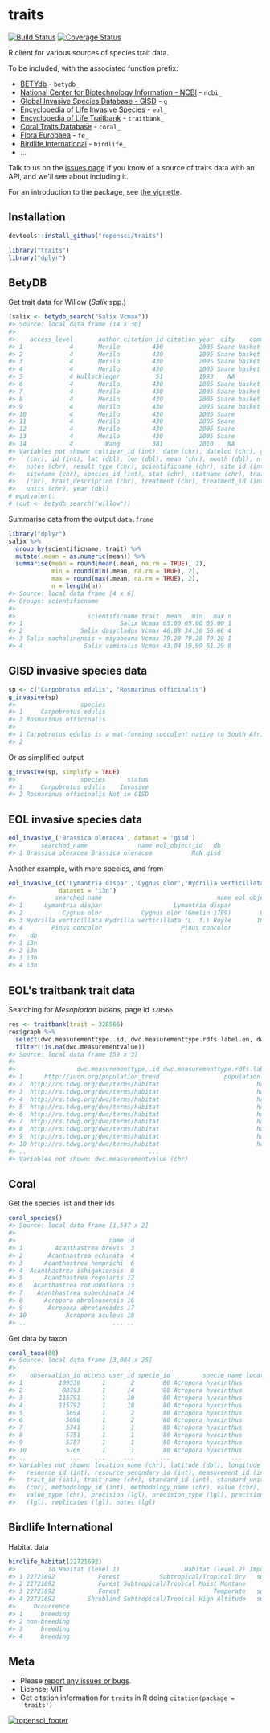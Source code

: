 traits
=======



[![Build Status](https://travis-ci.org/ropensci/traits.svg?branch=master)](https://travis-ci.org/ropensci/traits)
[![Coverage Status](https://coveralls.io/repos/ropensci/traits/badge.svg)](https://coveralls.io/r/ropensci/traits)

R client for various sources of species trait data.

To be included, with the associated function prefix:

* [BETYdb](http://www.betydb.org) - `betydb_`
* [National Center for Biotechnology Information - NCBI](http://www.ncbi.nlm.nih.gov/) - `ncbi_`
* [Global Invasive Species Database - GISD](http://www.issg.org/database/welcome/) - `g_`
* [Encyclopedia of Life Invasive Species](link) - `eol_`
* [Encyclopedia of Life Traitbank](link) - `traitbank_`
* [Coral Traits Database](http://coraltraits.org/) - `coral_`
* [Flora Europaea](http://rbg-web2.rbge.org.uk/FE/fe.html) - `fe_`
* [Birdlife International](http://rbg-web2.rbge.org.uk/FE/fe.html) - `birdlife_`
* ...

Talk to us on the [issues page](https://github.com/ropensci/traits/issues) if you know of a source of traits data with an API, and we'll see about including it.

For an introduction to the package, see [the vignette](vignettes/traits_intro.md).

## Installation


```r
devtools::install_github("ropensci/traits")
```


```r
library("traits")
library("dplyr")
```

## BetyDB

Get trait data for Willow (_Salix_ spp.)


```r
(salix <- betydb_search("Salix Vcmax"))
#> Source: local data frame [14 x 30]
#> 
#>    access_level       author citation_id citation_year  city    commonname
#> 1             4       Merilo         430          2005 Saare basket willow
#> 2             4       Merilo         430          2005 Saare basket willow
#> 3             4       Merilo         430          2005 Saare basket willow
#> 4             4       Merilo         430          2005 Saare basket willow
#> 5             4 Wullschleger          51          1993    NA        willow
#> 6             4       Merilo         430          2005 Saare basket willow
#> 7             4       Merilo         430          2005 Saare basket willow
#> 8             4       Merilo         430          2005 Saare basket willow
#> 9             4       Merilo         430          2005 Saare basket willow
#> 10            4       Merilo         430          2005 Saare        willow
#> 11            4       Merilo         430          2005 Saare        willow
#> 12            4       Merilo         430          2005 Saare        willow
#> 13            4       Merilo         430          2005 Saare        willow
#> 14            4         Wang         381          2010    NA              
#> Variables not shown: cultivar_id (int), date (chr), dateloc (chr), genus
#>   (chr), id (int), lat (dbl), lon (dbl), mean (chr), month (dbl), n (int),
#>   notes (chr), result_type (chr), scientificname (chr), site_id (int),
#>   sitename (chr), species_id (int), stat (chr), statname (chr), trait
#>   (chr), trait_description (chr), treatment (chr), treatment_id (int),
#>   units (chr), year (dbl)
# equivalent: 
# (out <- betydb_search("willow"))
```

Summarise data from the output `data.frame`


```r
library("dplyr")
salix %>%
  group_by(scientificname, trait) %>%
  mutate(.mean = as.numeric(mean)) %>%
  summarise(mean = round(mean(.mean, na.rm = TRUE), 2),
            min = round(min(.mean, na.rm = TRUE), 2),
            max = round(max(.mean, na.rm = TRUE), 2),
            n = length(n))
#> Source: local data frame [4 x 6]
#> Groups: scientificname
#> 
#>                    scientificname trait  mean   min   max n
#> 1                           Salix Vcmax 65.00 65.00 65.00 1
#> 2                Salix dasyclados Vcmax 46.08 34.30 56.68 4
#> 3 Salix sachalinensis × miyabeana Vcmax 79.28 79.28 79.28 1
#> 4                 Salix viminalis Vcmax 43.04 19.99 61.29 8
```

## GISD invasive species data


```r
sp <- c("Carpobrotus edulis", "Rosmarinus officinalis")
g_invasive(sp)
#>                  species
#> 1     Carpobrotus edulis
#> 2 Rosmarinus officinalis
#>                                                                                                                                                                                                                                                                                                                                                                                                                                                                                                                                                                                                                                                                                                                                                                                               status
#> 1 Carpobrotus edulis is a mat-forming succulent native to South Africa which is invasive primarily in coastal habitats in many parts of the world. It was often introduced as an ornamental plant or used for planting along roadsides, from which it has spread to become invasive. Its main impacts are smothering, reduced regeneration of native flora and changes to soil pH and nutrient regimes.;  (succulent); Common Names: balsamo, Cape fig, figue marine, freeway iceplant, ghaukum, ghoenavy, highway ice plant, higo del Cabo, higo marino, Hottentosvy, hottentot fig, Hottentottenfeige, iceplant, ikhambi-lamabulawo, Kaapsevy, patata frita, perdevy, pigface, rankvy, sea fig, sour fig, suurvy, umgongozi, vyerank; Synonyms: Mesembryanthemum edule L., Mesembryanthemum edulis
#> 2                                                                                                                                                                                                                                                                                                                                                                                                                                                                                                                                                                                                                                                                                                                                                                                        Not in GISD
```

Or as simplified output


```r
g_invasive(sp, simplify = TRUE)
#>                  species      status
#> 1     Carpobrotus edulis    Invasive
#> 2 Rosmarinus officinalis Not in GISD
```

## EOL invasive species data


```r
eol_invasive_('Brassica oleracea', dataset = 'gisd')
#>       searched_name              name eol_object_id   db
#> 1 Brassica oleracea Brassica oleracea           NaN gisd
```

Another example, with more species, and from 


```r
eol_invasive_(c('Lymantria dispar','Cygnus olor','Hydrilla verticillata','Pinus concolor'),
              dataset = 'i3n')
#>           searched_name                                name eol_object_id
#> 1      Lymantria dispar                    Lymantria dispar           NaN
#> 2           Cygnus olor           Cygnus olor (Gmelin 1789)        913227
#> 3 Hydrilla verticillata Hydrilla verticillata (L. f.) Royle       1088921
#> 4        Pinus concolor                      Pinus concolor           NaN
#>    db
#> 1 i3n
#> 2 i3n
#> 3 i3n
#> 4 i3n
```

## EOL's traitbank trait data

Searching for _Mesoplodon bidens_, page id `328566`


```r
res <- traitbank(trait = 328566)
res$graph %>% 
  select(dwc.measurementtype..id, dwc.measurementtype.rdfs.label.en, dwc.measurementvalue) %>% 
  filter(!is.na(dwc.measurementvalue))
#> Source: local data frame [59 x 3]
#> 
#>                 dwc.measurementtype..id dwc.measurementtype.rdfs.label.en
#> 1      http://iucn.org/population_trend                  population trend
#> 2  http://rs.tdwg.org/dwc/terms/habitat                           habitat
#> 3  http://rs.tdwg.org/dwc/terms/habitat                           habitat
#> 4  http://rs.tdwg.org/dwc/terms/habitat                           habitat
#> 5  http://rs.tdwg.org/dwc/terms/habitat                           habitat
#> 6  http://rs.tdwg.org/dwc/terms/habitat                           habitat
#> 7  http://rs.tdwg.org/dwc/terms/habitat                           habitat
#> 8  http://rs.tdwg.org/dwc/terms/habitat                           habitat
#> 9  http://rs.tdwg.org/dwc/terms/habitat                           habitat
#> 10 http://rs.tdwg.org/dwc/terms/habitat                           habitat
#> ..                                  ...                               ...
#> Variables not shown: dwc.measurementvalue (chr)
```

## Coral

Get the species list and their ids


```r
coral_species()
#> Source: local data frame [1,547 x 2]
#> 
#>                          name id
#> 1         Acanthastrea brevis  3
#> 2       Acanthastrea echinata  4
#> 3      Acanthastrea hemprichi  6
#> 4  Acanthastrea ishigakiensis  8
#> 5      Acanthastrea regularis 12
#> 6   Acanthastrea rotundoflora 13
#> 7    Acanthastrea subechinata 14
#> 8      Acropora abrolhosensis 16
#> 9       Acropora abrotanoides 17
#> 10           Acropora aculeus 18
#> ..                        ... ..
```

Get data by taxon


```r
coral_taxa(80)
#> Source: local data frame [3,084 x 25]
#> 
#>    observation_id access user_id specie_id         specie_name location_id
#> 1          109330      1       2        80 Acropora hyacinthus           1
#> 2           88793      1      14        80 Acropora hyacinthus           0
#> 3          115791      1      10        80 Acropora hyacinthus           1
#> 4          115792      1      10        80 Acropora hyacinthus           1
#> 5            5694      1       2        80 Acropora hyacinthus           1
#> 6            5696      1       2        80 Acropora hyacinthus           1
#> 7            5741      1       1        80 Acropora hyacinthus           1
#> 8            5751      1       1        80 Acropora hyacinthus           1
#> 9            5787      1       1        80 Acropora hyacinthus           1
#> 10           5766      1       1        80 Acropora hyacinthus           1
#> ..            ...    ...     ...       ...                 ...         ...
#> Variables not shown: location_name (chr), latitude (dbl), longitude (dbl),
#>   resource_id (int), resource_secondary_id (int), measurement_id (int),
#>   trait_id (int), trait_name (chr), standard_id (int), standard_unit
#>   (chr), methodology_id (int), methodology_name (chr), value (chr),
#>   value_type (chr), precision (lgl), precision_type (lgl), precision_upper
#>   (lgl), replicates (lgl), notes (lgl)
```

## Birdlife International

Habitat data


```r
birdlife_habitat(22721692)
#>         id Habitat (level 1)                  Habitat (level 2) Importance
#> 1 22721692            Forest           Subtropical/Tropical Dry   suitable
#> 2 22721692            Forest Subtropical/Tropical Moist Montane      major
#> 3 22721692            Forest                          Temperate   suitable
#> 4 22721692         Shrubland Subtropical/Tropical High Altitude   suitable
#>     Occurrence
#> 1     breeding
#> 2 non-breeding
#> 3     breeding
#> 4     breeding
```

## Meta

* Please [report any issues or bugs](https://github.com/ropensci/traits/issues).
* License: MIT
* Get citation information for `traits` in R doing `citation(package = 'traits')`

[![ropensci_footer](http://ropensci.org/public_images/github_footer.png)](http://ropensci.org)
